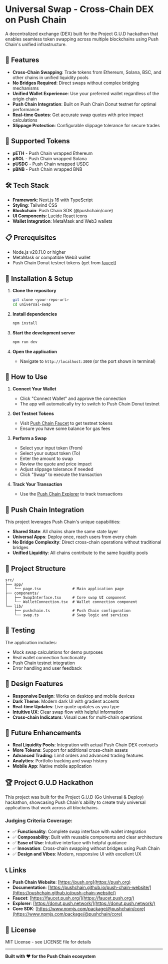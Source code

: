 # Universal Swap - Cross-Chain DEX on Push Chain

A decentralized exchange (DEX) built for the Project G.U.D hackathon that enables seamless token swapping across multiple blockchains using Push Chain's unified infrastructure.

## 🌟 Features

- **Cross-Chain Swapping**: Trade tokens from Ethereum, Solana, BSC, and other chains in unified liquidity pools
- **No Bridges Required**: Direct swaps without complex bridging mechanisms
- **Unified Wallet Experience**: Use your preferred wallet regardless of the origin chain
- **Push Chain Integration**: Built on Push Chain Donut testnet for optimal performance
- **Real-time Quotes**: Get accurate swap quotes with price impact calculations
- **Slippage Protection**: Configurable slippage tolerance for secure trades

## 🚀 Supported Tokens

- **pETH** - Push Chain wrapped Ethereum
- **pSOL** - Push Chain wrapped Solana
- **pUSDC** - Push Chain wrapped USDC
- **pBNB** - Push Chain wrapped BNB

## 🛠 Tech Stack

- **Framework**: Next.js 16 with TypeScript
- **Styling**: Tailwind CSS
- **Blockchain**: Push Chain SDK (@pushchain/core)
- **UI Components**: Lucide React icons
- **Wallet Integration**: MetaMask and Web3 wallets

## 📋 Prerequisites

- Node.js v20.11.0 or higher
- MetaMask or compatible Web3 wallet
- Push Chain Donut testnet tokens (get from [faucet](https://faucet.push.org/))

## 🔧 Installation & Setup

1. **Clone the repository**
   ```bash
   git clone <your-repo-url>
   cd universal-swap
   ```

2. **Install dependencies**
   ```bash
   npm install
   ```

3. **Start the development server**
   ```bash
   npm run dev
   ```

4. **Open the application**
   - Navigate to `http://localhost:3000` (or the port shown in terminal)

## 🎯 How to Use

1. **Connect Your Wallet**
   - Click "Connect Wallet" and approve the connection
   - The app will automatically try to switch to Push Chain Donut testnet

2. **Get Testnet Tokens**
   - Visit [Push Chain Faucet](https://faucet.push.org/) to get testnet tokens
   - Ensure you have some balance for gas fees

3. **Perform a Swap**
   - Select your input token (From)
   - Select your output token (To)
   - Enter the amount to swap
   - Review the quote and price impact
   - Adjust slippage tolerance if needed
   - Click "Swap" to execute the transaction

4. **Track Your Transaction**
   - Use the [Push Chain Explorer](https://donut.push.network/) to track transactions

## 🔗 Push Chain Integration

This project leverages Push Chain's unique capabilities:

- **Shared State**: All chains share the same state layer
- **Universal Apps**: Deploy once, reach users from every chain
- **No Bridge Complexity**: Direct cross-chain operations without traditional bridges
- **Unified Liquidity**: All chains contribute to the same liquidity pools

## 📁 Project Structure

```
src/
├── app/
│   └── page.tsx              # Main application page
├── components/
│   ├── SwapInterface.tsx     # Core swap UI component
│   └── WalletConnection.tsx  # Wallet connection component
└── lib/
    ├── pushchain.ts          # Push Chain configuration
    └── swap.ts               # Swap logic and services
```

## 🧪 Testing

The application includes:
- Mock swap calculations for demo purposes
- Real wallet connection functionality
- Push Chain testnet integration
- Error handling and user feedback

## 🎨 Design Features

- **Responsive Design**: Works on desktop and mobile devices
- **Dark Theme**: Modern dark UI with gradient accents
- **Real-time Updates**: Live quote updates as you type
- **Intuitive UX**: Clear swap flow with helpful information
- **Cross-chain Indicators**: Visual cues for multi-chain operations

## 🔮 Future Enhancements

- **Real Liquidity Pools**: Integration with actual Push Chain DEX contracts
- **More Tokens**: Support for additional cross-chain assets
- **Advanced Trading**: Limit orders and advanced trading features
- **Analytics**: Portfolio tracking and swap history
- **Mobile App**: Native mobile application

## 🏆 Project G.U.D Hackathon

This project was built for the Project G.U.D (Go Universal & Deploy) hackathon, showcasing Push Chain's ability to create truly universal applications that work across all blockchains.

### Judging Criteria Coverage:
- ✅ **Functionality**: Complete swap interface with wallet integration
- ✅ **Composability**: Built with reusable components and clear architecture
- ✅ **Ease of Use**: Intuitive interface with helpful guidance
- ✅ **Innovation**: Cross-chain swapping without bridges using Push Chain
- ✅ **Design and Vibes**: Modern, responsive UI with excellent UX

## 📞 Links

- **Push Chain Website**: [https://push.org](https://push.org)
- **Documentation**: [https://pushchain.github.io/push-chain-website/](https://pushchain.github.io/push-chain-website/)
- **Faucet**: [https://faucet.push.org/](https://faucet.push.org/)
- **Explorer**: [https://donut.push.network/](https://donut.push.network/)
- **Core SDK**: [https://www.npmjs.com/package/@pushchain/core](https://www.npmjs.com/package/@pushchain/core)

## 📄 License

MIT License - see LICENSE file for details

---

**Built with ❤️ for the Push Chain ecosystem**
